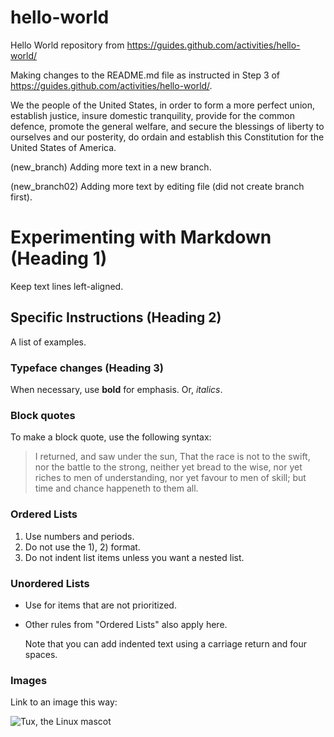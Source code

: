 # hello-world
Hello World repository from https://guides.github.com/activities/hello-world/

Making changes to the README.md file as instructed in Step 3 of https://guides.github.com/activities/hello-world/.

We the people of the United States, 
in order to form a more perfect union, 
establish justice, insure domestic tranquility,
provide for the common defence, 
promote the general welfare, 
and secure the blessings of liberty 
to ourselves and our posterity, 
do ordain and establish this Constitution
for the United States of America.

(new_branch) Adding more text in a new branch.

(new_branch02) Adding more text by editing file (did not create branch first).
# Experimenting with Markdown (Heading 1)
Keep text lines left-aligned.
## Specific Instructions (Heading 2)
A list of examples.
### Typeface changes (Heading 3)
When necessary, use **bold** for emphasis.
Or, *italics*.
### Block quotes
To make a block quote, use the following syntax:
>I returned, and saw under the sun,
>That the race is not to the swift, 
>nor the battle to the strong, 
>neither yet bread to the wise, 
>nor yet riches to men of understanding, 
>nor yet favour to men of skill; 
>but time and chance happeneth to them all.
### Ordered Lists
1. Use numbers and periods.
2. Do not use the 1), 2) format.
3. Do not indent list items unless you want a nested list.
### Unordered Lists
- Use for items that are not prioritized.
- Other rules from "Ordered Lists" also apply here.

    Note that you can add indented text using a carriage return and four spaces.
### Images
Link to an image this way:

![Tux, the Linux mascot](https://upload.wikimedia.org/wikipedia/commons/thumb/a/af/Tux.png/220px-Tux.png)
